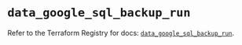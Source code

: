 # `data_google_sql_backup_run`

Refer to the Terraform Registry for docs: [`data_google_sql_backup_run`](https://registry.terraform.io/providers/hashicorp/google-beta/6.5.0/docs/data-sources/google_sql_backup_run).
